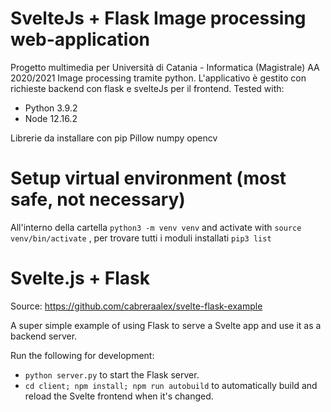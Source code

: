 # SvelteJs + Flask Image processing web-application
Progetto multimedia per Università di Catania - Informatica (Magistrale) AA 2020/2021
Image processing tramite python. L'applicativo è gestito con richieste backend con flask e svelteJs per il frontend.
Tested with:

- Python 3.9.2
- Node 12.16.2

Librerie da installare con pip
Pillow
numpy
opencv

# Setup virtual environment (most safe, not necessary)
All'interno della cartella `python3 -m venv venv` and activate with `source venv/bin/activate` , per trovare tutti i moduli installati `pip3 list`

# Svelte.js + Flask
Source:  https://github.com/cabreraalex/svelte-flask-example

A super simple example of using Flask to serve a Svelte app and use it as a backend server.

Run the following for development:

- `python server.py` to start the Flask server.
- `cd client; npm install; npm run autobuild` to automatically build and reload the Svelte frontend when it's changed.
